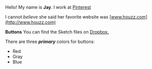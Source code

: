 Hello! My name is **Jay**. I work at [Pinterest](https://www.pinterest.com)

I cannot *believe* she said her favorite website was [www.houzz.com](http://www.houzz.com)

**Buttons**
You can find the Sketch files on [Dropbox.](https://www.dropbox.com)

There are three ***primary*** colors for buttons:

* Red
* Gray
* Blue

